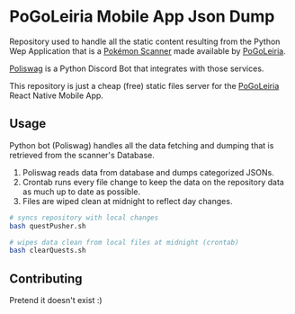 # PoGoLeiria Mobile App Json Dump

Repository used to handle all the static content resulting from the Python Wep Application that is a [Pokémon Scanner](https://pogoleiria.pt) made available by [PoGoLeiria](https://discord.gg/pASCYbp).

[Poliswag](https://github.com/rubendgpedrosa/Poliswag) is a Python Discord Bot that integrates with those services.

This repository is just a cheap (free) static files server for the [PoGoLeiria](https://github.com/rubendgpedrosa/PoGoLeiria) React Native Mobile App.

## Usage


Python bot (Poliswag) handles all the data fetching and dumping that is retrieved from the scanner's Database.

1. Poliswag reads data from database and dumps categorized JSONs.
2. Crontab runs every file change to keep the data on the repository data as much up to date as possible.
3. Files are wiped clean at midnight to reflect day changes.

```bash
# syncs repository with local changes
bash questPusher.sh

# wipes data clean from local files at midnight (crontab)
bash clearQuests.sh
```

## Contributing

Pretend it doesn't exist :)
